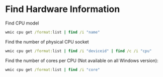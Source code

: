 # Find Hardware Information

Find CPU model
```bat
wmic cpu get /format:list | find /i "name"
```

Find the number of physical CPU socket
```bat
wmic cpu get /format:list | find /i "deviceid" | find /c /i "cpu"
```

Find the number of cores per CPU (Not available on all Windows version):
```bat
wmic cpu get /format:list | find /i "core"
```
